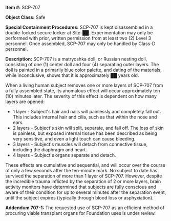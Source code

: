 **Item #:** SCP-707

**Object Class:** Safe

**Special Containment Procedures:** SCP-707 is kept disassembled in a double-locked secure locker at Site-██. Experimentation may only be performed with prior, written permission from at least two (2) Level 3 personnel. Once assembled, SCP-707 may only be handled by Class-D personnel.

**Description:** SCP-707 is a matryoshka doll, or Russian nesting doll, consisting of one (1) center doll and four (4) separating outer layers. The doll is painted in a primarily blue color palette, and dating of the materials, while inconclusive, shows that it is approximately ██ years old.

When a living human subject removes one or more layers of SCP-707 from a fully assembled state, its anomalous effect will occur approximately ten (10) minutes later. The severity of this effect is dependent on how many layers are opened:

*   1 layer - Subject's hair and nails will painlessly and completely fall out. This includes internal hair and cilia, such as that within the nose and ears.
*   2 layers - Subject's skin will split, separate, and fall off. The loss of skin is painless, but exposed internal tissue has been described as being very sensitive, and even a light touch can cause bleeding.
*   3 layers - Subject's muscles will detach from connective tissue, including the diaphragm and heart.
*   4 layers - Subject's organs separate and detach.

These effects are cumulative and sequential, and will occur over the course of only a few seconds after the ten-minute mark. No subject to date has survived the separation of more than 1 layer of SCP-707. However, despite the incredible trauma inflicted by the separation of 2 or more layers, brain activity monitors have determined that subjects are fully conscious and aware of their condition for up to several minutes after the separation event, until the subject expires (typically through blood loss or asphyxiation).

**Addendum 707-1:** The requested use of SCP-707 as an efficient method of procuring viable transplant organs for Foundation uses is under review.